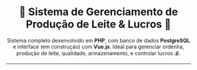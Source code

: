 <h1 align="center">🐄 Sistema de Gerenciamento de Produção de Leite & Lucros 🧀</h1>

<p align="center">
  Sistema completo desenvolvido em <strong>PHP</strong>, com banco de dados <strong>PostgreSQL</strong> e interface (em construção) com <strong>Vue.js</strong>.
  Ideal para gerenciar ordenha, produção de leite, qualidade, armazenamento, e controlar lucros 💰.
</p>

---


